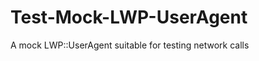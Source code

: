 Test-Mock-LWP-UserAgent
=======================

A mock LWP::UserAgent suitable for testing network calls